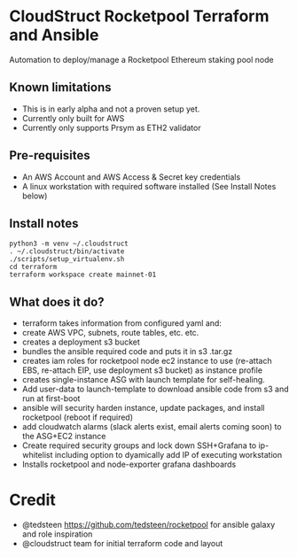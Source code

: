 # CloudStruct Rocketpool Terraform and Ansible
Automation to deploy/manage a Rocketpool Ethereum staking pool node

## Known limitations
- This is in early alpha and not a proven setup yet.
- Currently only built for AWS
- Currently only supports Prsym as ETH2 validator

## Pre-requisites
- An AWS Account and AWS Access & Secret key credentials
- A linux workstation with required software installed (See Install Notes below)

## Install notes
```
python3 -m venv ~/.cloudstruct
. ~/.cloudstruct/bin/activate
./scripts/setup_virtualenv.sh
cd terraform
terraform workspace create mainnet-01
```

## What does it do?
- terraform takes information from configured yaml and:
- create AWS VPC, subnets, route tables, etc. etc.
- creates a deployment s3 bucket
- bundles the ansible required code and puts it in s3 .tar.gz
- creates iam roles for rocketpool node ec2 instance to use (re-attach EBS, re-attach EIP, use deployment s3 bucket) as instance profile
- creates single-instance ASG with launch template for self-healing.
- Add user-data to launch-template to download ansible code from s3 and run at first-boot
- ansible will security harden instance, update packages, and install rocketpool (reboot if required)
- add cloudwatch alarms (slack alerts exist, email alerts coming soon) to the ASG+EC2 instance
- Create required security groups and lock down SSH+Grafana to ip-whitelist including option to dyamically add IP of executing workstation
- Installs rocketpool and node-exporter grafana dashboards

# Credit
- @tedsteen https://github.com/tedsteen/rocketpool for ansible galaxy and role inspiration
- @cloudstruct team for initial terraform code and layout
